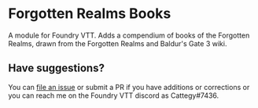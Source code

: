 # Forgotten Realms Books

A module for Foundry VTT. Adds a compendium of books of the Forgotten Realms, drawn from the Forgotten Realms and Baldur's Gate 3 wiki.

## Have suggestions?

You can [file an issue](https://github.com/jsabol/forgotten-realms-books/issues/new) or submit a PR if you have additions or corrections or you can reach me on the Foundry VTT discord as Cattegy#7436.
